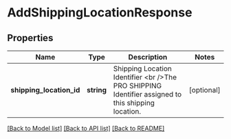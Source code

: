 # AddShippingLocationResponse

## Properties
Name | Type | Description | Notes
------------ | ------------- | ------------- | -------------
**shipping_location_id** | **string** | Shipping Location Identifier &lt;br /&gt;The PRO SHIPPING Identifier assigned to this shipping location. | [optional] 

[[Back to Model list]](../../README.md#documentation-for-models) [[Back to API list]](../../README.md#documentation-for-api-endpoints) [[Back to README]](../../README.md)

